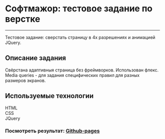 # Софтмажор: тестовое задание по верстке
------
Тестовое задание: сверстать страницу в 4х разрешениях и анимацией JQuery.  

## Описание задания
Свёрстана адаптивныя страница без фреймворков. Использован флекс. Media queries - для задания специфических правил для разных размеров экранов.

## Используемые технологии
  
HTML     
CSS   
JQuery
 
### Посмотреть результат: [Github-pages](https://mexanik2003.github.io/sm-test/page.html)
